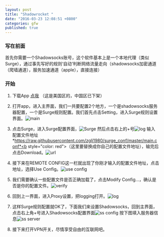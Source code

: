 ```yaml
---
layout: post
title: "Shadowrocket "
date: "2016-03-23 12:08:51 +0800"
categories: gfw
published: true
---
```




### 写在前面    
首先你需要一个Shadowsocks账号，这个软件基本上是一个本地代理（类似Surge），通过事先写好的规则‘自动’判断网络流量走向（shadowsocks加密通道（爬墙通道），服务加速通道（apple），直接连接）

### 开始
1. 下载App [点我](https://itunes.apple.com/us/app/shadowrocket-for-shadowsocks/id932747118?mt=8#) （这是美国区的，中国区已下架）    

2. 打开app，进入主界面，我们一共要配置2个地方，一个是shadowsocks服务器配置，一个是Surge规则配置。我们首先点击Setting，进入Surge规则设置界面。![main][1]    

3. 点击Surge，进入Surge配置界面，![Surge][2]    然后点击右上的+号![log][7]     输入配置文件地址*https://raw.githubusercontent.com/zgli1980/surge_conf/master/main.conf*<b style="color: red">（这里要替换成你自己的配置文件地址）</b>，输完后点击Download。![url][8]    

4. 接下来在REMOTE CONFIG这一栏就出现了你刚才输入的配置文件地址，点击地址，选择Use Config。![use config][3]    

5. 我们需要确认一些配置文件是否正确加载了，点击Modify Config...，确认是否是你的配置文件。![verify][4]     

6. 回到上一界面，进入Proxy设置，把logging打开。![log][5]    

7. 这样Surge规则配置就OK了，下面我们来设置Shadowsocks，回到主界面，点击右上角+号进入Shadowsocks配置界面![ss config][9]     按下图填入服务器信息![ss server][6]    

8. 接下来打开VPN开关，尽情享受自由的互联网吧。


[1]: https://raw.githubusercontent.com/zgli1980/zgli1980.github.io/master/_src/20160323_shadowrocket/1.jpg
[2]: https://raw.githubusercontent.com/zgli1980/zgli1980.github.io/master/_src/20160323_shadowrocket/2.jpg
[3]: https://raw.githubusercontent.com/zgli1980/zgli1980.github.io/master/_src/20160323_shadowrocket/3.jpg
[4]: https://raw.githubusercontent.com/zgli1980/zgli1980.github.io/master/_src/20160323_shadowrocket/4.jpg
[5]: https://raw.githubusercontent.com/zgli1980/zgli1980.github.io/master/_src/20160323_shadowrocket/5.jpg
[6]: https://raw.githubusercontent.com/zgli1980/zgli1980.github.io/master/_src/20160323_shadowrocket/6.jpg
[7]: https://raw.githubusercontent.com/zgli1980/zgli1980.github.io/master/_src/20160323_shadowrocket/7.PNG
[8]: https://raw.githubusercontent.com/zgli1980/zgli1980.github.io/master/_src/20160323_shadowrocket/8.PNG
[9]: https://raw.githubusercontent.com/zgli1980/zgli1980.github.io/master/_src/20160323_shadowrocket/9.PNG
